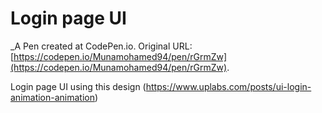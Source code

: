 # Login page UI 
 _A Pen created at CodePen.io. Original URL: [https://codepen.io/Munamohamed94/pen/rGrmZw](https://codepen.io/Munamohamed94/pen/rGrmZw).

 Login page UI using this design (https://www.uplabs.com/posts/ui-login-animation-animation)